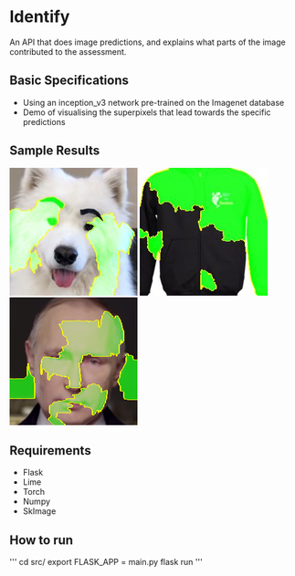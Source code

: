 # Identify

An API that does image predictions, and explains what parts of the image contributed to the assessment.

## Basic Specifications
- Using an inception_v3 network pre-trained on the Imagenet database
- Demo of visualising the superpixels that lead towards the specific predictions

## Sample Results
  ![Image of funnydog](/src/uploads/processedfunnydog.jpeg)
  ![Image of hoodie](/src/uploads/processedbelugahoodie.jpeg)
  ![Image of Putin](/src/uploads/processed02.png)



## Requirements
- Flask
- Lime
- Torch
- Numpy
- SkImage

## How to run
  '''
  cd src/
  export FLASK_APP = main.py
  flask run
  '''
